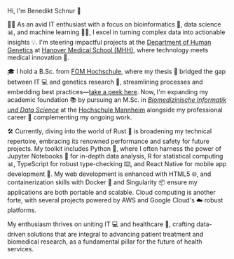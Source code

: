 Hi, I'm Benedikt Schnur 👋

👨‍💻 As an avid IT enthusiast with a focus on bioinformatics 🧬, data science 📊, and machine learning 🤖🧠, I excel in turning complex data into actionable insights 💡. I'm steering impactful projects at the [Department of Human Genetics](https://www.mhh.de/en/human-genetics) at [Hanover Medical School (MHH)](https://www.mhh.de/en), where technology meets medical innovation 🔬.

🎓 I hold a B.Sc. from [FOM Hochschule](https://www.fom.de/), where my thesis 📄 bridged the gap between IT 💻 and genetics research 🧫, streamlining processes and embedding best practices—[take a peek here](https://benekenobi.github.io/bachelor-thesis/). Now, I'm expanding my academic foundation 📚 by pursuing an M.Sc. in [*Biomedizinische Informatik und Data Science*](https://www.master-bids.de/) at the [Hochschule Mannheim](https://www.hs-mannheim.de/) alongside my professional career 💼 complementing my ongoing work.

🛠️ Currently, diving into the world of Rust 🦀 is broadening my technical repertoire, embracing its renowned performance and safety for future projects. My toolkit includes Python 🐍, where I often harness the power of Jupyter Notebooks 📓 for in-depth data analysis, R for statistical computing 📊, TypeScript for robust type-checking ⌨️, and React Native for mobile app development 📱. My web development is enhanced with HTML5 🌐, and containerization skills with Docker 🐳 and Singularity 📦 ensure my applications are both portable and scalable. Cloud computing is another forte, with several projects powered by AWS and Google Cloud's ☁️ robust platforms.

My enthusiasm thrives on uniting IT 💻 and healthcare 🏥, crafting data-driven solutions that are integral to advancing patient treatment and biomedical research, as a fundamental pillar for the future of health services.
